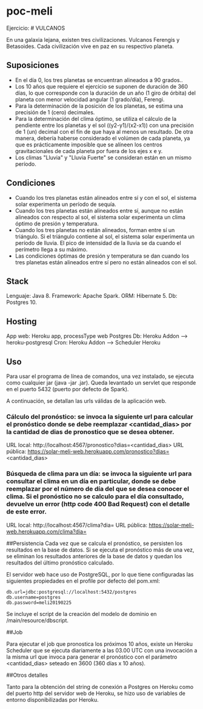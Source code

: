 # poc-meli
Ejercicio: # VULCANOS

En una galaxia lejana, existen tres civilizaciones. Vulcanos Ferengis y Betasoides. Cada civilización vive en paz en su respectivo planeta.

## Suposiciones
- En el día 0, los tres planetas se encuentran alineados a 90 grados..
- Los 10 años que requiere el ejercicio se suponen de duración de 360 días, lo que corresponde con la duración de un año (1 giro de órbita) del planeta con menor velocidad angular (1 grado/día), Ferengi.
- Para la determinación de la posición de los planetas, se estima una precisión de 1 (cero) decimales.
- Para la determinación del clima óptimo, se utiliza el cálculo de la pendiente entre los planetas y el sol ((y2-y1)/(x2-x1)) con una precisión de 1 (un) decimal con el fin de que haya al menos un resultado. De otra manera, debería haberse considerado el volúmen de cada planeta, ya que es prácticamente imposible que se alíneen los centros gravitacionales de cada planeta por fuera de los ejes x e y.
- Los climas "Lluvia" y "Lluvia Fuerte" se consideran están en un mismo período.

## Condiciones
- Cuando los tres planetas están alineados entre sí y con el sol, el sistema solar experimenta un período de sequía.
- Cuando los tres planetas están alineados entre sí, aunque no están alineados con respecto al sol, el sistema solar experimenta un clima óptimo de presión y temperatura.
- Cuando los tres planetas no están alineados, forman entre sí un triángulo. Si el triángulo contiene al sol, el sistema solar experimenta un período de lluvia. El pico de intensidad de la lluvia se da cuando el perímetro llega a su máximo.
- Las condiciones óptimas de presión y temperatura se dan cuando los tres planetas están alineados entre sí pero no están alineados con el sol.

## Stack
Lenguaje: Java 8.
Framework: Apache Spark.
ORM: Hibernate 5.
Db: Postgres 10.

## Hosting
App web: Heroku app, processType web
Postgres Db: Heroku Addon --> heroku-postgresql
Cron: Heroku Addon --> Scheduler
Heroku

## Uso
Para usar el programa de línea de comandos, una vez instalado, se ejecuta como cualquier jar (java -jar <filename>.jar). Queda levantado un servlet que responde en el puerto 5432 (puerto por defecto de Spark).

A continuación, se detallan las urls válidas de la aplicación web.

### Cálculo del pronóstico: se invoca la siguiente url para calcular el pronóstico donde se debe reemplazar <cantidad_dias> por la cantidad de dias de pronostico que se desea obtener.

URL local: http://localhost:4567/pronostico?dias=<cantidad_dias>
URL pública: https://solar-meli-web.herokuapp.com/pronostico?dias=<cantidad_dias>

### Búsqueda de clima para un día: se invoca la siguiente url para consultar el clima en un día en particular, donde se debe reemplazar <dia> por el número de día del que se desea conocer el clima. Si el pronóstico no se calculo para el día consultado, devuelve un error (http code 400 Bad Request) con el detalle de este error.

URL local: http://localhost:4567/clima?dia=<dia>
URL pública: https://solar-meli-web.herokuapp.com/clima?dia=<dia>

##Persistencia
Cada vez que se calcula el pronóstico, se persisten los resultados en la base de datos. Si se ejecuta el pronóstico más de una vez, se eliminan los resultados anteriores de la base de datos y quedan los resultados del último pronóstico calculado.

El servidor web hace uso de PostgreSQL, por lo que tiene configuradas las siguientes propiedades en el profile por defecto del pom.xml:
```
db.url=jdbc:postgresql://localhost:5432/postgres
db.username=postgres
db.password=meli20190225
```

Se incluye el script de la creación del modelo de dominio en /main/resource/dbscript.

##Job

Para ejecutar el job que pronostica los próximos 10 años, existe un Heroku Scheduler que se ejecuta diariamente a las 03.00 UTC con una invocación a la misma url que invoca para generar el pronóstico con el parámetro <cantidad_dias> seteado en 3600 (360 días x 10 años).

##Otros detalles

Tanto para la obtención del string de conexión a Postgres on Heroku como del puerto http del servidor web de Heroku, se hizo uso de variables de entorno disponibilizadas por Heroku.
